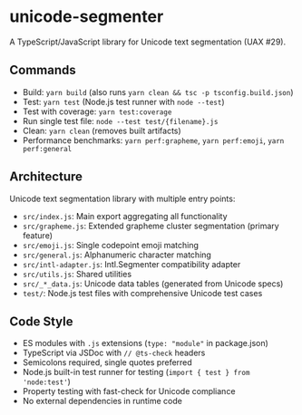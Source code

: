# unicode-segmenter

A TypeScript/JavaScript library for Unicode text segmentation (UAX #29).

## Commands

- Build: `yarn build` (also runs `yarn clean && tsc -p tsconfig.build.json`)
- Test: `yarn test` (Node.js test runner with `node --test`)
- Test with coverage: `yarn test:coverage`
- Run single test file: `node --test test/{filename}.js`
- Clean: `yarn clean` (removes built artifacts)
- Performance benchmarks: `yarn perf:grapheme`, `yarn perf:emoji`, `yarn perf:general`

## Architecture

Unicode text segmentation library with multiple entry points:
- `src/index.js`: Main export aggregating all functionality
- `src/grapheme.js`: Extended grapheme cluster segmentation (primary feature)
- `src/emoji.js`: Single codepoint emoji matching
- `src/general.js`: Alphanumeric character matching
- `src/intl-adapter.js`: Intl.Segmenter compatibility adapter
- `src/utils.js`: Shared utilities
- `src/_*_data.js`: Unicode data tables (generated from Unicode specs)
- `test/`: Node.js test files with comprehensive Unicode test cases

## Code Style

- ES modules with `.js` extensions (`type: "module"` in package.json)
- TypeScript via JSDoc with `// @ts-check` headers
- Semicolons required, single quotes preferred
- Node.js built-in test runner for testing (`import { test } from 'node:test'`)
- Property testing with fast-check for Unicode compliance
- No external dependencies in runtime code
